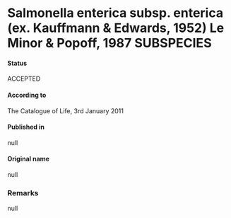 # Salmonella enterica subsp. enterica (ex. Kauffmann & Edwards, 1952) Le Minor & Popoff, 1987 SUBSPECIES

#### Status
ACCEPTED

#### According to
The Catalogue of Life, 3rd January 2011

#### Published in
null

#### Original name
null

### Remarks
null